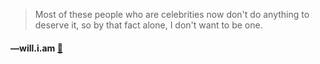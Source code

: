 > Most of these people who are celebrities now don't do anything to deserve it, so by that fact alone, I don't want to be one.
  #### —will.i.am [:scroll:](undefined)